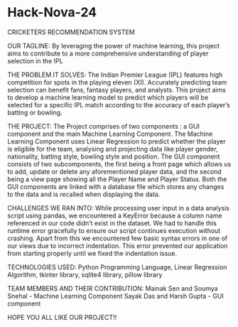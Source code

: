 # Hack-Nova-24
CRICKETERS RECOMMENDATION SYSTEM

OUR TAGLINE:
By leveraging the power of machine learning, this project aims to contribute to a more comprehensive understanding of player selection in the IPL

THE PROBLEM IT SOLVES:
The Indian Premier League (IPL) features high competition for spots in the playing eleven (XI). Accurately predicting team selection can benefit fans, fantasy players, and analysts. This project aims to develop a machine learning model to predict which players will be selected for a specific IPL match according to the accuracy of each player’s batting or bowling. 

THE PROJECT:
The Project comprises of two components : a GUI component and the main Machine Learning Component. The Machine Learning Component uses Linear Regression to predict whether the player is eligible for the team, analysing and projecting data like player gender, nationality, batting style, bowling style and position. The GUI component consists of two subcomponents, the first being a front page which allows us to add, update or delete any aforementioned player data, and the second being a view page showing all the Player Name and Player Status. Both the GUI components are linked with a database file which stores any changes to the data and is recalled when displaying the data.

CHALLENGES WE RAN INTO:
While processing user input in a data analysis script using pandas, we encountered a KeyError because a column name referenced in our code didn’t exist in the dataset. We had to handle this runtime error gracefully to ensure our script continues execution without crashing.
Apart from this we encountered few basic syntax errors in one of our views due to incorrect indentation. This error prevented our application from starting properly until we fixed the indentation issue.

TECHNOLOGIES USED:
Python Programming Language, Linear Regression Algorithm, tkinter library, sqlite4 library, pillow library

TEAM MEMBERS AND THEIR CONTRIBUTION:
Mainak Sen and Soumya Snehal - Machine Learning Component
Sayak Das and Harsh Gupta - GUI component 


HOPE YOU ALL LIKE OUR PROJECT!!
